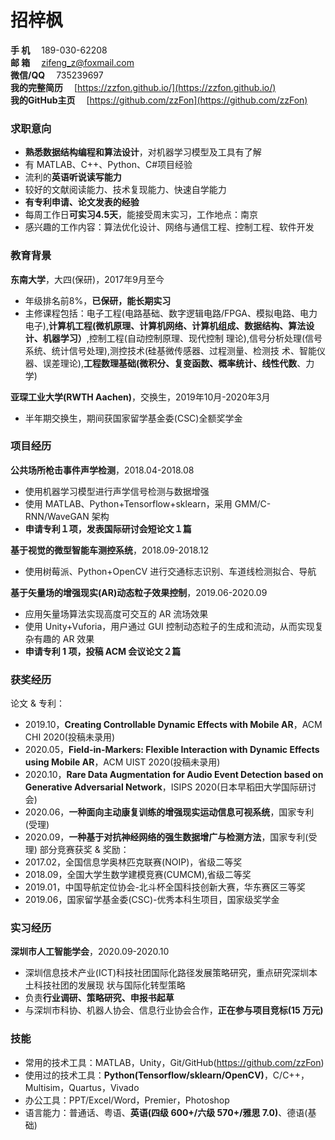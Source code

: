 # 招梓枫
**手   机**&emsp; 189-030-62208  
**邮   箱**&emsp; [zifeng_z@foxmail.com](zifeng_z@foxmail.com)  
**微信/QQ**&emsp; 735239697  
**我的完整简历**&emsp; [https://zzfon.github.io/](https://zzfon.github.io/)  
**我的GitHub主页**&emsp; [https://github.com/zzFon](https://github.com/zzFon)

### 求职意向
* **熟悉数据结构编程和算法设计**，对机器学习模型及工具有了解 
* 有 MATLAB、C++、Python、C#项目经验
* 流利的**英语听说读写能力**
* 较好的文献阅读能力、技术复现能力、快速自学能力
* **有专利申请、论文发表的经验**
* 每周工作日**可实习4.5天**，能接受周末实习，工作地点：南京
* 感兴趣的工作内容：算法优化设计、网络与通信工程、控制工程、软件开发

### 教育背景
**东南大学**，大四(保研)，2017年9月至今  
* 年级排名前8%，**已保研，能长期实习**
* 主修课程包括：电子工程(电路基础、数字逻辑电路/FPGA、模拟电路、电力电子),**计算机工程(微机原理、计算机网络、计算机组成、数据结构、算法设计、机器学习）**,控制工程(自动控制原理、现代控制 理论),信号分析处理(信号系统、统计信号处理),测控技术(硅基微传感器、过程测量、检测技 术、智能仪器、误差理论),**工程数理基础(微积分、复变函数、概率统计、线性代数**、力学)  
  
**亚琛工业大学(RWTH Aachen)**，交换生，2019年10月-2020年3月  
* 半年期交换生，期间获国家留学基金委(CSC)全额奖学金  

### 项目经历
**公共场所枪击事件声学检测**，2018.04-2018.08
* 使用机器学习模型进行声学信号检测与数据增强
* 使用 MATLAB、Python+Tensorflow+sklearn，采用 GMM/C-RNN/WaveGAN 架构
* **申请专利１项，发表国际研讨会短论文１篇**  
  
**基于视觉的微型智能车测控系统**，2018.09-2018.12
* 使用树莓派、Python+OpenCV 进行交通标志识别、车道线检测拟合、导航  
  
**基于矢量场的增强现实(AR)动态粒子效果控制**，2019.06-2020.09  
* 应用矢量场算法实现高度可交互的 AR 流场效果
* 使用 Unity+Vuforia，用户通过 GUI 控制动态粒子的生成和流动，从而实现复杂有趣的 AR 效果
* **申请专利 1 项，投稿 ACM 会议论文２篇**

### 获奖经历
论文 & 专利：  
* 2019.10，**Creating Controllable Dynamic Effects with Mobile AR**，ACM CHI 2020(投稿未录用)
* 2020.05，**Field-in-Markers: Flexible Interaction with Dynamic Effects using Mobile AR**，ACM UIST 2020(投稿未录用)
* 2020.10，**Rare Data Augmentation for Audio Event Detection based on Generative Adversarial Network**，ISIPS 2020(日本早稻田大学国际研讨会)
* 2020.06，**一种面向主动康复训练的增强现实运动信息可视系统**，国家专利(受理) 
* 2020.09，**一种基于对抗神经网络的强生数据增广与检测方法**，国家专利(受理)
部分竞赛获奖 & 奖励：  
* 2017.02，全国信息学奥林匹克联赛(NOIP)，省级二等奖
* 2018.09，全国大学生数学建模竞赛(CUMCM),省级二等奖
* 2019.01，中国导航定位协会-北斗杯全国科技创新大赛，华东赛区三等奖
* 2019.06，国家留学基金委(CSC)-优秀本科生项目，国家级奖学金

### 实习经历
**深圳市人工智能学会**，2020.09-2020.10 
 * 深圳信息技术产业(ICT)科技社团国际化路径发展策略研究，重点研究深圳本土科技社团的发展现 状与国际化转型策略
 * 负责**行业调研、策略研究、申报书起草**
 * 与深圳市科协、机器人协会、信息行业协会合作，**正在参与项目竞标(15 万元)**

### 技能
* 常用的技术工具：MATLAB，Unity，Git/GitHub(https://github.com/zzFon)
* 使用过的技术工具：**Python(Tensorflow/sklearn/OpenCV)**，C/C++，Multisim，Quartus，Vivado
* 办公工具：PPT/Excel/Word，Premier，Photoshop
* 语言能力：普通话、粤语、**英语(四级 600+/六级 570+/雅思 7.0)**、德语(基础) 

